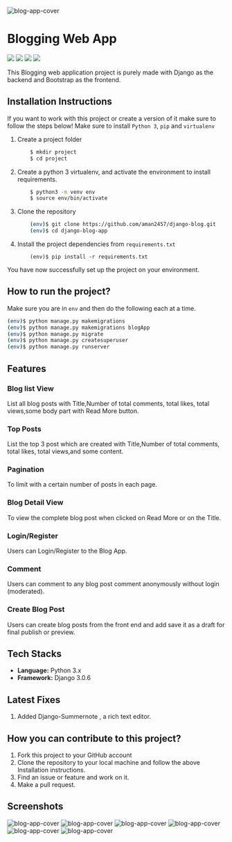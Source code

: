 
![blog-app-cover](Screenshots/LandingPage1.png)
# Blogging Web App

<p align="left">
    <a href="https://github.com/aman2457/django-blog/issues" alt="Issues">
        <img src="https://img.shields.io/github/issues/aman2457/django-blog" /></a>
    <a href="https://github.com/aman2457/django-blog/pulls" alt="Pull Requests">
        <img src="https://img.shields.io/github/issues-pr/aman2457/django-blog" /></a>
    <a href="https://github.com/aman2457/django-blog/network/members" alt="Forks">
        <img src="https://img.shields.io/github/forks/aman2457/django-blog" /></a>
    <a href="https://github.com/aman2457/django-blog/stargazers" alt="Stars">
        <img src="https://img.shields.io/github/stars/aman2457/django-blog" /></a>
</p>

This Blogging web application project is purely made with Django as the backend and Bootstrap as the frontend.

## Installation Instructions

If you want to work with this project or create a version of it make sure to follow the steps below!
    Make sure to install ` Python 3 `, ` pip ` and ` virtualenv `  
     
1. Create a project folder
   
    ```bash
        $ mkdir project
        $ cd project
    ```
2. Create a python 3 virtualenv, and activate the environment to install requirements.
    ```bash
        $ python3 -m venv env
        $ source env/bin/activate
    ``` 

3. Clone the repository
   
    ```bash
        (env)$ git clone https://github.com/aman2457/django-blog.git
        (env)$ cd django-blog-app
    ```

4. Install the project dependencies from `requirements.txt`
    ```
        (env)$ pip install -r requirements.txt
    ```


You have now successfully set up the project on your environment.

## How to run  the project?

Make sure you are in `env` and then do the following each at a time.

```bash
(env)$ python manage.py makemigrations
(env)$ python manage.py makemigrations blogApp
(env)$ python manage.py migrate
(env)$ python manage.py createsuperuser
(env)$ python manage.py runserver
```

## Features

### Blog list View
List all blog posts with Title,Number of total comments, total likes, total views,some body part with Read More button.

### Top Posts
List the top 3 post which are created with Title,Number of total comments, total likes, total views,and some content.

### Pagination
To limit with a certain number of posts in each page.

### Blog Detail View
To view the complete blog post when clicked on Read More or on the Title.


### Login/Register
Users can Login/Register to the Blog App.

### Comment
Users can comment to any blog post comment anonymously without login (moderated).

### Create Blog Post
Users can create blog posts from the front end and add save it as a draft for final publish or preview.



## Tech Stacks

* **Language:**  Python 3.x
* **Framework:** Django 3.0.6

## Latest Fixes

1. Added Django-Summernote , a rich text editor.

## How you can contribute to this project?

1. Fork this project to your GitHub account
2. Clone the repository to your local machine and follow the above Installation instructions.
3. Find an issue or feature and work on it.
4. Make a pull request.

## Screenshots 
![blog-app-cover](Screenshots/LandingPage2.png)
![blog-app-cover](Screenshots/PostList.png)
![blog-app-cover](Screenshots/PostWrite.png)
![blog-app-cover](Screenshots/PostDetails.png)
![blog-app-cover](Screenshots/LoginPageMobileView.png)
![blog-app-cover](Screenshots/addComment.png)